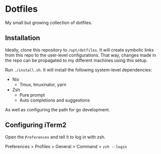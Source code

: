 # Dotfiles

My small but growing collection of dotfiles.

## Installation

Ideally, clone this repository to `/opt/dotfiles`. It will create
symbolic links from this repo to the user-level configurations.
That way, changes made in the repo can be propagated to my different
machines using this setup.

Run `./install.sh`. It will install the following system-level
dependencies:

- Nix
  - Tmux, tmuxinator, yarn
- Zsh
  - Pure prompt
  - Auto completions and suggestions

As well as configuring the path for go development.

## Configuring iTerm2

Open the `Preferences` and tell it to log in with zsh.

Preferences > Profiles > General > Command > `zsh --login`
